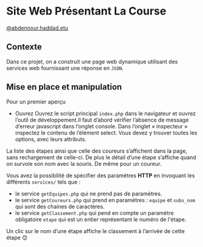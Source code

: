 # Site Web Présentant La Course

[@abdennour.haddad.etu](mailto:abdennour.haddad.etu@univ-lille.fr)

## Contexte

Dans ce projet, on a construit une page web dynamique utilisant des services web fournissant une réponse en `JSON`.

## Mise en place et manipulation

Pour un premier aperçu

* Ouvrez Ouvrez le script principal `index.php` dans le navigateur et ouvrez l’outil de développement.Il  faut
d’abord vérifier l’absence de message d’erreur javascript dans l’onglet console.
Dans l’onglet « inspecteur » inspectez le contenu de l’élément select. Vous devez y trouver toutes les
options, avec leurs attributs.

La liste des étapes ainsi que celle des coureurs s’affichent dans la page, sans rechargement de celle-ci.
De plus le détail d’une étape s’affiche quand on survole son nom avec la souris.
De même pour un coureur.

Vous avez la possibilité de spécifier des paramètres **HTTP** en invoquant les différents `services/` tels que :

* le service `getEquipes.php` qui ne prend pas de paramètres.
* le service `getCoureurs.php` qui prend en paramètres : `equipe` et `subs_nom` qui sont des chaines de caractères.
* le service `getClassement.php` qui pend en compte un paramètre obligatoire `etape` qui est un entier représentant le numéro de l'étape.

Un clic sur le nom d’une étape affiche le classement à l’arrivée de cette étape :blush:
